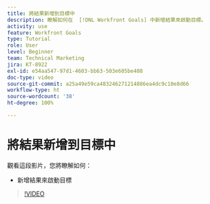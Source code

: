 ```yaml
---
title: 將結果新增到目標中
description: 瞭解如何在  [!DNL Workfront Goals] 中新增結果來啟動目標。
activity: use
feature: Workfront Goals
type: Tutorial
role: User
level: Beginner
team: Technical Marketing
jira: KT-8922
exl-id: e54aa547-97d1-4603-bb63-503e605be408
doc-type: video
source-git-commit: a25a49e59ca483246271214886ea4dc9c10e8d66
workflow-type: ht
source-wordcount: '38'
ht-degree: 100%

---
```


# 將結果新增到目標中

觀看這段影片，您將瞭解如何：

* 新增結果來啟動目標

>[!VIDEO](https://video.tv.adobe.com/v/335194/?quality=12&learn=on)

